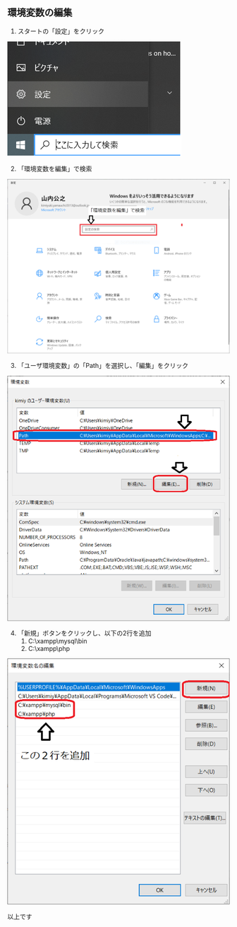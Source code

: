 ## 環境変数の編集

1. スタートの「設定」をクリック

![start](./env.img/1.png)

2. 「環境変数を編集」で検索

![search](./env.img/2.png)

<div style="page-break-before:always"></div>

3. 「ユーザ環境変数」の「Path」を選択し、「編集」をクリック

![search](./env.img/3.png)

<div style="page-break-before:always"></div>

4. 「新規」ボタンをクリックし、以下の2行を追加
   1. C:\xampp\mysql\bin
   2. C:\xampp\php

![search](./env.img/4.png)

以上です